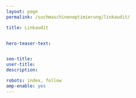 ```yaml
---
layout: page
permalink: /suchmaschinenoptimierung/linkaudit/

title: Linkaudit


hero-teaser-text:


seo-title: 
user-title: 
description: 

robots: index, follow
amp-enable: yes
---
```





